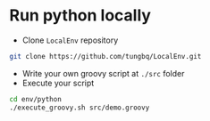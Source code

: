 # Run python locally

- Clone `LocalEnv` repository

```bash
git clone https://github.com/tungbq/LocalEnv.git
```

- Write your own groovy script at `./src` folder
- Execute your script

```bash
cd env/python
./execute_groovy.sh src/demo.groovy
```
